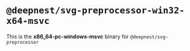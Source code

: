 # `@deepnest/svg-preprocessor-win32-x64-msvc`

This is the **x86_64-pc-windows-msvc** binary for `@deepnest/svg-preprocessor`
